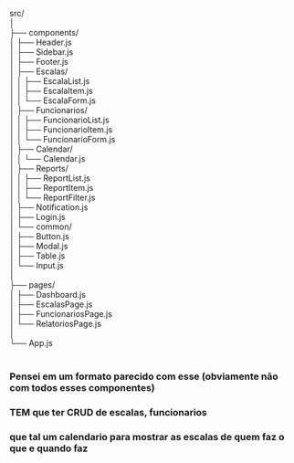 src/ <br>
│<br>
├── components/<br>
│   ├── Header.js<br>
│   ├── Sidebar.js<br>
│   ├── Footer.js<br>
│   ├── Escalas/<br>
│   │   ├── EscalaList.js<br>
│   │   ├── EscalaItem.js<br>
│   │   └── EscalaForm.js<br>
│   ├── Funcionarios/<br>
│   │   ├── FuncionarioList.js<br>
│   │   ├── FuncionarioItem.js<br>
│   │   └── FuncionarioForm.js<br>
│   ├── Calendar/<br>
│   │   └── Calendar.js<br>
│   ├── Reports/<br>
│   │   ├── ReportList.js<br>
│   │   ├── ReportItem.js<br>
│   │   └── ReportFilter.js<br>
│   ├── Notification.js<br>
│   ├── Login.js<br>
│   └── common/<br>
│       ├── Button.js<br>
│       ├── Modal.js<br>
│       ├── Table.js<br>
│       └── Input.js<br>
│<br>
├── pages/<br>
│   ├── Dashboard.js<br>
│   ├── EscalasPage.js<br>
│   ├── FuncionariosPage.js<br>
│   └── RelatoriosPage.js<br>
│<br>
└── App.js<br>
<br>
### Pensei em um formato parecido com esse (obviamente não com todos esses componentes)<br>
### TEM que ter CRUD de escalas, funcionarios<br>
### que tal um calendario para mostrar as escalas de quem faz o que e quando faz<br>

